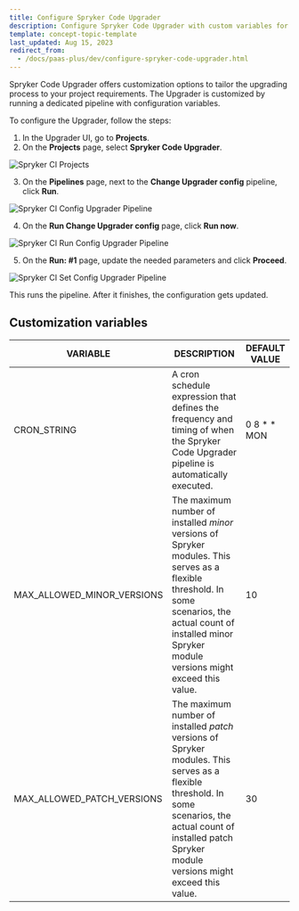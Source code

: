 ```yaml
---
title: Configure Spryker Code Upgrader
description: Configure Spryker Code Upgrader with custom variables for pipelines, including cron schedules and version limits, to tailor updates to your project needs.
template: concept-topic-template
last_updated: Aug 15, 2023
redirect_from:
  - /docs/paas-plus/dev/configure-spryker-code-upgrader.html
---
```


Spryker Code Upgrader offers customization options to tailor the upgrading process to your project requirements. The Upgrader is customized by running a dedicated pipeline with configuration variables.

To configure the Upgrader, follow the steps:

1. In the Upgrader UI, go to **Projects**.
2. On the **Projects** page, select **Spryker Code Upgrader**.

![Spryker CI Projects](https://spryker.s3.eu-central-1.amazonaws.com/docs/paas%2B/dev/onboard-to-spryker-code-upgrader/connect-spryker-code-upgrader-to-a-github-managed-project.md/spryker_ci_projects.png)

3. On the **Pipelines** page, next to the **Change Upgrader config** pipeline, click **Run**.

![Spryker CI Config Upgrader Pipeline](https://spryker.s3.eu-central-1.amazonaws.com/docs/paas%2B/dev/configure-spryker-code-upgrader.md/config-upgrader-variables.png)

4. On the **Run Change Upgrader config** page, click **Run now**.

![Spryker CI Run Config Upgrader Pipeline](https://spryker.s3.eu-central-1.amazonaws.com/docs/paas%2B/dev/configure-spryker-code-upgrader.md/set-upgrader-variables-run-now.png)

5. On the **Run: #1** page, update the needed parameters and click **Proceed**.

![Spryker CI Set Config Upgrader Pipeline](https://spryker.s3.eu-central-1.amazonaws.com/docs/paas%2B/dev/configure-spryker-code-upgrader.md/set-spryker-code-upgrader-variables.png)

This runs the pipeline. After it finishes, the configuration gets updated.

## Customization variables

| VARIABLE              | DESCRIPTION                                                                                                                                                                                                                                                                                          | DEFAULT VALUE |
|----------------------------|----------------------------------------------------------------------------------------------------------------------------------------------------------------------------------------------------------------------------------------------------------------------------------------------------------|-------------------|
| CRON_STRING                | A cron schedule expression that defines the frequency and timing of when the Spryker Code Upgrader pipeline is automatically executed.    | 0 8 * * MON       |
| MAX_ALLOWED_MINOR_VERSIONS | The maximum number of installed *minor* versions of Spryker modules. This serves as a flexible threshold. In some scenarios, the actual count of installed minor Spryker module versions might exceed this  value. | 10                |
| MAX_ALLOWED_PATCH_VERSIONS | The maximum number of installed *patch* versions of Spryker modules. This serves as a flexible threshold. In some scenarios, the actual count of installed patch Spryker module versions might exceed this  value. | 30                |
